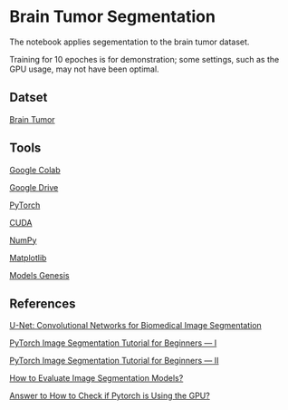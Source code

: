 # Brain Tumor Segmentation

The notebook applies segementation to the brain tumor dataset.

Training for 10 epoches is for demonstration; some settings, such as the GPU usage, may not have been optimal.

## Datset

[Brain Tumor](https://figshare.com/articles/dataset/brain_tumor_dataset/1512427)

## Tools

[Google Colab](https://colab.research.google.com)

[Google Drive](https://drive.google.com)

[PyTorch](https://pytorch.org)

[CUDA](https://developer.nvidia.com/cuda-downloads)

[NumPy](https://numpy.org)

[Matplotlib](https://matplotlib.org)

[Models Genesis](https://github.com/MrGiovanni/ModelsGenesis)

## References

[U-Net: Convolutional Networks for Biomedical Image Segmentation](https://link.springer.com/chapter/10.1007/978-3-319-24574-4_28)

[PyTorch Image Segmentation Tutorial for Beginners — I](https://seymatas.medium.com/pytorch-image-segmentation-tutorial-for-beginners-i-88d07a6a63e4)

[PyTorch Image Segmentation Tutorial for Beginners — II](https://seymatas.medium.com/pytorch-image-segmentation-tutorial-for-beginners-ii-edd79a92358a)

[How to Evaluate Image Segmentation Models?](https://towardsdatascience.com/how-accurate-is-image-segmentation-dd448f896388)

[Answer to How to Check if Pytorch is Using the GPU?](https://stackoverflow.com/a/48152675)